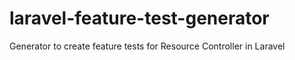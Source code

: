 # laravel-feature-test-generator
Generator to create feature tests for Resource Controller in Laravel
